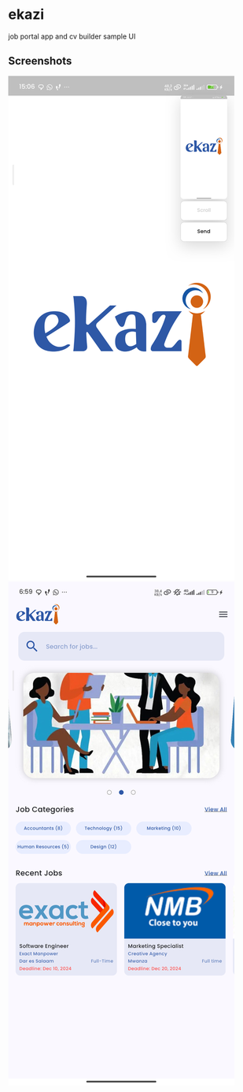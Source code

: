 # ekazi
 job portal app and cv builder sample UI


## Screenshots

![Splash Screen](flutter_01.png) 
![Home Screen V1](flutter_02.png)
